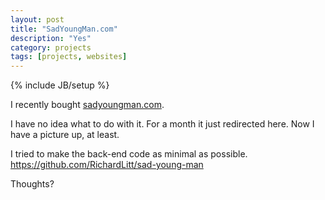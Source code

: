 ```yaml
---
layout: post
title: "SadYoungMan.com"
description: "Yes"
category: projects
tags: [projects, websites]
---
```

{% include JB/setup %}

I recently bought [sadyoungman.com](http://sadyoungman.com).

I have no idea what to do with it. For a month it just redirected here. Now I have a picture up, at least. 

I tried to make the back-end code as minimal as possible. https://github.com/RichardLitt/sad-young-man

Thoughts?
